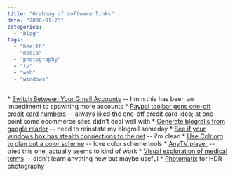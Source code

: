 ```yaml
---
title: "Grabbag of software links"
date: "2008-01-23"
categories: 
  - "blog"
tags: 
  - "health"
  - "media"
  - "photography"
  - "tv"
  - "web"
  - "windows"
---
```


\* [Switch Between Your Gmail Accounts](http://googlesystem.blogspot.com/2008/01/switch-between-your-gmail-accounts.html "Switch Between Your Gmail Accounts") -- hmm this has been an impediment to spawning more accounts \* [Paypal toolbar gens one-off credit card numbers](http://chris.pirillo.com/2007/12/29/ebay-and-paypal-security/) -- always liked the one-off credit card idea; at one point some ecommerce sites didn't deal well with \* [Generate blogrolls from google reader](http://www.techcrunch.com/2007/11/07/gmaps-come-to-the-gas-pump-and-google-reader-adds-blogrolls/) -- need to reinstate my blogroll someday \* [See if your windows box has stealth connections to the net](http://lifehacker.com/software/windows/find-out-if-your-computer-is-secretly-connecting-to-the-web-302636.php) -- i'm clean \* [Use Colr.org to plan out a color scheme](http://lifehacker.com/software/design/use-colrorg-to-plan-a-color-scheme-313241.php) -- love color scheme tools \* [AnyTV player](http://www.ehomeupgrade.com/entry/4659/get_tons_of) \-- tried this one, actually seems to kind of work \* [Visual exploration of medical terms](http://www.researchbuzz.org/wp/2007/10/09/visual-exploration-of-medical-vocabularies/) -- didn't learn anything new but maybe useful \* [Photomatix](http://www.tongfamily.com/photomatix_is_amazing.php) for HDR photography

